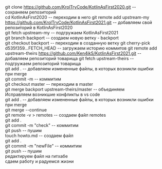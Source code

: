 git clone https://github.com/KrolTryCode/KotlinAsFirst2020.git -- сохраняем репозиторий  
cd KotlinAsFirst2020 -- переходим в него
git remote add upstream-my https://github.com/KrolTryCode/KotlinAsFirst2021.git -- добавляем свой репозиторий в KotlinAsFirst2020  
git fetch upstream-my -- подгружаем KotlinAsFirst2021  
git branch backport -- создаем новую ветку - backport  
git checkout backport -- переходим в созданную ветку
git cherry-pick d535f359...FETCH_HEAD -- загружаем историю коммитов 
git remote add upstream-theirs https://github.com/Ken4ikS/KotlinAsFirst2021.git -- добавляем репозиторий товарища 
git fetch upstream-theirs -- подгружаем репозиторий товарища  
git add . -- добавляем измененные файлы, в которых возникли ошибки при merge  
git commit -m  -- коммитим  
git checkout master -- переходим в master  
git merge backport upstream-theirs/master -- объединяем  
Исправляем возникшие конфликты в vs code  
git add . -- добавляем измененные файлы, в которых возникли ошибки при merge  
git merge --continue  
git remote -v > remotes -- создаем файл remotes  
git add .  
git commit -m "check" -- коммитим  
git push -- пушим  
touch howto.md -- создаем файл  
git add .  
git commit -m "newFile" -- коммитим  
git push -- пушим  
редактируем файл на гитхабе  
сдаем работу и радуемся жизни  
